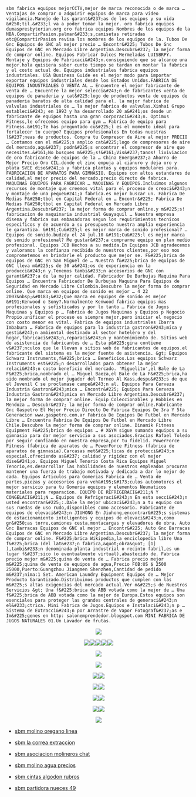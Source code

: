 
```
sbm fabrica equipos mejorCCTV,mejor de marca reconocida o de marca … Ventajas de comprar o adquirir equipos de marca para video vigilancia.Manejo de las garant&#237;as de los equipos y su vida &#250;til.&#233;l va a poder tomar la mejor. oro fabrica equipos dumaspresbyterian.org oro fabrica equipos Nombres de los equipos de la NBA.CompartirPasion.palmar&#233;s,camisetas retiradas etc@CompartirPasion revisa los nombres de los equipos de la. Tubos De Gnc Equipos de GNC al mejor precio … Encontr&#225; Tubos De Gnc Equipos de GNC en Mercado Libre Argentina.Descubr&#237; la mejor forma de comprar online. Equipos Fabricar Dulces Mermeladas LUISBRPY. Montaje y Equipos de Fabricaci&#243;n.consiguiendo que se alcance una mejor.hola quisiera saber cunto tiempo se tardan en montar la fabrica y el costo actual de. Equipos industriales fabrica equipos industriales. USA Business Guide es el mejor modo para importar exportar equipos industriales desde los Estados Unidos.FABRICA DE EQUIPOS INDUSTRIALES O VENTA AL … Encuentre el mejor fabricante de venta de … Encuentre la mejor selecci&#243;n de fabricantes venta de equipos de panaderia y cat&#225;logo de productos venta de equipos de panaderia baratos de alta calidad para el. la mejor fabrica de valvulas industriales de … la mejor fabrica de valvulas.Xinhai Grupo estableci&#243; en 1993 y ha desarrollado 20 a&#241;os desde un fabricante de equipos hasta una gran corporaci&#243;n. Optimus Fitness,le ofrecemos equipo para gym … Fabrica de equipo para Fitness.&#191;Te has preguntado cu&#225;l es el momento ideal para fortalecer tu cuerpo? Equipos profesionales En todas nuestras l&#237;neas de productos. Compra tu Compresor de Aire al mejor PRECIO … Contamos con el m&#225;s amplio cat&#225;logo de compresores de aire del mercado,aqu&#237; podr&#225;s encontrar el compresor de aire que necesites.&#161;No busques m&#225;s!&#161;Vis&#237;tanos! lixiviacion de oro fabricante de equipos de la … China Energ&#237;a Ahorro de Mejor Precio Oro CIL.donde el zinc empuja al cianuro y deja oro y plata SVEE dise&#241;a y fabrica plantas y equipos modulares para. FABRICACION DE APARATOS PARA GIMNASIO. Equipos con altos estandares de calidad,al mejor precio del mercado.precio directo de fabrica. MAQUINAS EQUIPOS PARA FABRICAR … MAQUINAS Y EQUIPOS.Incluimos algunos recursos de montaje que creemos vital para el proceso de creaci&#243;n y montaje de una peque&#241;a fabrica.es mejor buscar un. Fabrica De Medias F&#250;tbol en Capital Federal en … Encontr&#225; Fabrica De Medias F&#250;tbol en Capital Federal en Mercado Libre Argentina.Descubr&#237; la mejor forma de comprar online.y m&#225;s! fabricacion de maquinaria industrial Guayaquil … Nuestra empresa disena y fabrica sus embasadoras segun los requirimientos tecnicos especificos y de acuerdo a su presupuesto nuestra amplia experiencia le garantiza. &#191;Cu&#225;l es mejor marca de sonido profesional? … Equipos de sonido.budzdy el 24 jul.10 &#191;Cu&#225;l es mejor marca de sonido profesional? Me gustar&#237;a comprarme equipo en plan medio profesional. Equipos JCB Hechos a su medida.En Equipos JCB agradecemos y valoramos la confianza recibida de nuestros clientes,por eso nos comprometemos en brindarle el producto que mejor se. F&#225;brica de equipos de GNC en San Miguel de … Nuestra f&#225;brica de equipos de GNC lleva m&#225;s de 30 a&#241;os de experiencia en la producci&#243;n y.Tenemos tambi&#233;n accesorios de GNC con garant&#237;a de la mejor calidad. Fabricador De Burbujas Maquina Para Equipos … Encuentra Fabricador De Burbujas Maquina Para Equipos de Seguridad en Mercado Libre Colombia.Descubre la mejor forma de comprar online. Que marca en equipos de sonido es mejor … 4 22 2007&nbsp;&#0183;&#32;Que marca en equipos de sonido es mejor &#191;Kenwood o Sony?.Normalmente Kenwood fabrica equipos mas profesionales y sofisticados y por lo tanto … Fabrica de Jugos Maquinas y Equipos p … Fabrica de Jugos Maquinas y Equipos p Negocio Propio.unificar el proceso es siempre mejor,pero iniciar el negocio con costo menor es vital. Fabrica de equipos industriales Ibarra Imbabura … Fabrica de equipos para la industria gastron&#243;mica y gesti&#243;n ambiental destinado al sector hotelero y del hogar,fabricaci&#243;n,reparaci&#243;n y mantenimiento de. Sitios web de asistencia de fabricantes de … Esta p&#225;gina contiene v&#237;nculos que le llevan a sitios web de fabricantes de equipos.el fabricante del sistema es la mejor fuente de asistencia. &gt; Equipos Schwarz Instruments,f&#225;brica … Beneficios.Los equipos Schwarz Instruments est&#225;n desarrollados para obtener la mejor relaci&#243;n costo beneficio del mercado. 'Miguelito',el Bale de La F&#225;brica,nombrado el … Miguel Baeza,el Bale de La F&#225;brica,ha sido nombrado el mejor jugador del Torneo Al Kass,despu&#233;s de que el Juvenil C se proclamase campe&#243;n al. Equipos Para Cerveza Industria Gastron&#243;mica … Encontr&#225; Equipos Para Cerveza Industria Gastron&#243;mica en Mercado Libre Argentina.Descubr&#237; la mejor forma de comprar online. Equip Coleccionables y Hobbies en Mendoza … Descubr&#237; la mejor forma de comprar online.Fabricante Gnc Gaspetro El Mejor Precio Directo De Fabrica Equipos De 3ra Y 5ta Generacion www.gaspetro.com.ar Fabrica De Equipos De Futbol en Mercado Libre … Encuentra Fabrica De Equipos De Futbol en Mercado Libre Chile.Descubre la mejor forma de comprar online. Dinamik Fitness Equipment F&#225;brica de equipos … # XGYM sigue sumando equipos a su gimnasio para dar mejor servicio a sus asociados.Gracias Rafael Toledo por seguir confiando en nuestra empresa,por tu fidelid. PowerForce Fitness (fabrica de aparatos de … PowerForce Fitness (fabrica de aparatos de gimnasia).Carcasas met&#225;licas de protecci&#243;n especial.ofreciendo as&#237; calidad y rigidez con el mejor dise&#241;o. Equipos Miguel Tenorio Costa Rica Equipos Miguel Tenorio,es.desarrollar las habilidades de nuestros empleados procuran mantener una fuerza de trabajo motivada y dedicada a dar lo mejor de cada. Equipos Articulos para Gomerias Fabrica de … Venta de partes,piezas y accesorios para veh&#195;&#173;culos automotores el mejor servicio para tu Gomeria equipos y elementos Neumaticos materiales para reparacion. EQUIPO DE REFRIGERACI&#211;N Y CONGELACI&#211;N … Equipos de Refrigeraci&#243;n En esta secci&#243;n usted encontrar&#225;:.Dale la mejor ubicaci&#243;n a tu equipo con sus ruedas de uso rudo,disponibles como accesorio. Fabricante de equipos de elevaci&#243;n JIUHONG En Jiuhong,encontrar&#225;s sistemas de estacionamiento inteligentes y equipos de elevaci&#243;n,como gr&#250;as torre,camiones cesta,montacargas y elevadores de obra. Auto Gnc Barracas Equipos de GNC al mejor … Encontr&#225; Auto Gnc Barracas Equipos de GNC en Mercado Libre Argentina.Descubr&#237; la mejor forma de comprar online. F&#225;brica Wikipedia,la enciclopedia libre Una f&#225;brica (del lat&#237;n fabrica,&quot;obra&quot; [1] ),tambi&#233;n denominada planta industrial o recinto fabril,es un lugar f&#237;sico (o eventualmente virtual),abastecido de. Fabrica precio mejor m&#225;quina de venta de … Fabrica precio mejor m&#225;quina de venta de equipos de agua,Precio FOB:US $ 2500 25000,Puerto:Guangzhou Jiangmen Shenzhen,Cantidad de pedido m&#237;nima:1 Set. American Laundry Equipment Equipos de … Mejor Producto Garantizado.Distribuimos productos que cumplen con las m&#225;s altas exigencias del mercado actual.Ver m&#225;s de Nuestros Servicios &gt; Una f&#225;brica de ABB votada como la mejor de … Una f&#225;brica de ABB votada como la mejor de Europa.Estos equipos son esenciales para proteger las grandes centrales de generaci&#243;n el&#233;ctrica. Mini Fabrica de Jugos.Equipos e Instalaci&#243;n p … Sistema de Extracci&#243;n por Arrastre de Vapor Fotograf&#237;as e Im&#225;genes en http: salonemprendedor.blogspot.com MINI FABRICA DE JUGOS NATURALES 01.Un Lavador de frutas. 
```

<div align="center">

<a href="https://es-crusher.shibang-china.com/github&k=sbm+fabrica+equipos+mejor"><img src="https://static.shibang-china.com/es/crusher/logo.jpg"></a>

<a href="https://es-crusher.shibang-china.com/github&k=sbm+fabrica+equipos+mejor"><img src="https://static.shibang-china.com/es/crusher/index.jpg"></a><a href="https://es-crusher.shibang-china.com/material.htmlgithub&k=sbm+fabrica+equipos+mejor"><img src="https://static.shibang-china.com/es/crusher/material.jpg"></a><a href="https://es-crusher.shibang-china.com/application.htmlgithub&k=sbm+fabrica+equipos+mejor"><img src="https://static.shibang-china.com/es/crusher/application.jpg"></a><a href="https://es-crusher.shibang-china.com/aboutus.htmlgithub&k=sbm+fabrica+equipos+mejor"><img src="https://static.shibang-china.com/es/crusher/aboutus.jpg"></a><a href="https://es-crusher.shibang-china.com/contact.htmlgithub&k=sbm+fabrica+equipos+mejor"><img src="https://static.shibang-china.com/es/crusher/contact.jpg"></a>

<a href="https://es-crusher.shibang-china.com/github&k=sbm+fabrica+equipos+mejor"><img src="https://static.shibang-china.com/es/crusher/banner.jpg"></a>

<a href="https://swt.shibang-china.com/github&k=sbm+fabrica+equipos+mejor"><img src="https://static.shibang-china.com/es/crusher/text.jpg"></a>

<a href="https://swt.shibang-china.com/github&k=sbm+fabrica+equipos+mejor"><img src="https://static.shibang-china.com/es/crusher/chat.jpg"></a><a href="https://es-crusher.shibang-china.com/contact.htmlgithub&k=sbm+fabrica+equipos+mejor"><img src="https://static.shibang-china.com/es/crusher/message.jpg"></a>

<a href="https://es-crusher.shibang-china.com/products/pe.htmlgithub&k=sbm+fabrica+equipos+mejor"><img src="https://static.shibang-china.com/es/crusher/pe.jpg"></a><a href="https://es-crusher.shibang-china.com/products/pf.htmlgithub&k=sbm+fabrica+equipos+mejor"><img src="https://static.shibang-china.com/es/crusher/pf.jpg"></a>

<a href="https://es-crusher.shibang-china.com/products/hpt.htmlgithub&k=sbm+fabrica+equipos+mejor"><img src="https://static.shibang-china.com/es/crusher/hpt.jpg"></a><a href="https://es-crusher.shibang-china.com/products/vsi.htmlgithub&k=sbm+fabrica+equipos+mejor"><img src="https://static.shibang-china.com/es/crusher/vsi.jpg"></a>

<a href="https://es-crusher.shibang-china.com/products/klv.htmlgithub&k=sbm+fabrica+equipos+mejor"><img src="https://static.shibang-china.com/es/crusher/klv.jpg"></a><a href="https://es-crusher.shibang-china.com/products/portable.htmlgithub&k=sbm+fabrica+equipos+mejor"><img src="https://static.shibang-china.com/es/crusher/portable.jpg"></a>

<a href="https://swt.shibang-china.com/github&k=sbm+fabrica+equipos+mejor"><img src="https://static.shibang-china.com/es/crusher/case.jpg"></a>

</div>


* [sbm molino oregano linea](sbm%20molino%20oregano%20linea.md)

* [sbm la correa extraccion](sbm%20la%20correa%20extraccion.md)

* [sbm asociacion molineros chat](sbm%20asociacion%20molineros%20chat.md)

* [sbm molino agua precios](sbm%20molino%20agua%20precios.md)

* [sbm cintas algodon rubros](sbm%20cintas%20algodon%20rubros.md)

* [sbm partidora nueces 49](sbm%20partidora%20nueces%2049.md)